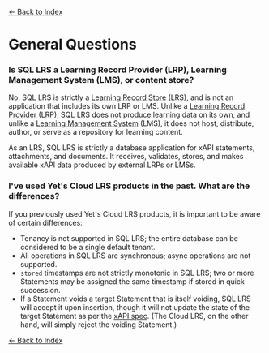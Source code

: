 [<- Back to Index](index.md)

# General Questions

### Is SQL LRS a Learning Record Provider (LRP), Learning Management System (LMS), or content store?

No, SQL LRS is strictly a [Learning Record Store](https://github.com/adlnet/xAPI-Spec/blob/master/xAPI-About.md#def-learning-record-store) (LRS), and is not an application that includes its own LRP or LMS. Unlike a [Learning Record Provider](https://github.com/adlnet/xAPI-Spec/blob/master/xAPI-About.md#def-learning-record-provider) (LRP), SQL LRS does not produce learning data on its own, and unlike a [Learning Management System](https://github.com/adlnet/xAPI-Spec/blob/master/xAPI-About.md#def-learning-management-system) (LMS), it does not host, distribute, author, or serve as a repository for learning content.

As an LRS, SQL LRS is strictly a database application for xAPI statements, attachments, and documents. It receives, validates, stores, and makes available xAPI data produced by external LRPs or LMSs.

### I've used Yet's Cloud LRS products in the past. What are the differences?

If you previously used Yet's Cloud LRS products, it is important to be aware of certain differences:

- Tenancy is not supported in SQL LRS; the entire database can be considered to be a single default tenant.
- All operations in SQL LRS are synchronous; async operations are not supported.
- `stored` timestamps are not strictly monotonic in SQL LRS; two or more Statements may be assigned the same timestamp if stored in quick succession.
- If a Statement voids a target Statement that is itself voiding, SQL LRS will accept it upon insertion, though it will not update the state of the target Statement as per the [xAPI spec](https://github.com/adlnet/xAPI-Spec/blob/master/xAPI-Communication.md#214-voided-statements). (The Cloud LRS, on the other hand, will simply reject the voiding Statement.)

[<- Back to Index](index.md)

